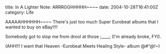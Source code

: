 title: In A Lighter Note: ARRRGGHHHHH~~~~
date: 2004-10-28T16:41:00Z
category: Life

AAAAAHHHHHH~~~~ There's just too much Super Eurobeat albums that I wanted to buy on eBay!!!!

Somebody got to stop me from drool at those ;\_\_\_\_; (I'm already broke, FYI).

(AHH!!! I want that Heaven -Eurobeat Meets Healing Style- album @*#^@*!~)
